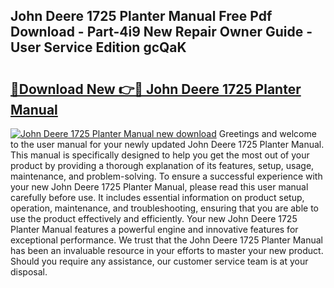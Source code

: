 ## John Deere 1725 Planter Manual Free Pdf Download - Part-4i9 New Repair Owner Guide - User Service Edition gcQaK

# <h2><a href="http://bc90878.oget.top/?id=John+Deere+1725+Planter+Manual">🔗Download New 👉🔴 John Deere 1725 Planter Manual</a></h2>

[![John Deere 1725 Planter Manual new download](https://i.imgur.com/5g1atiW.png)](http://bc90878.oget.top/?id=John+Deere+1725+Planter+Manual)
Greetings and welcome to the user manual for your newly updated John Deere 1725 Planter Manual. This manual is specifically designed to help you get the most out of your product by providing a thorough explanation of its features, setup, usage, maintenance, and problem-solving. To ensure a successful experience with your new John Deere 1725 Planter Manual, please read this user manual carefully before use. It includes essential information on product setup, operation, maintenance, and troubleshooting, ensuring that you are able to use the product effectively and efficiently. Your new John Deere 1725 Planter Manual features a powerful engine and innovative features for exceptional performance. We trust that the John Deere 1725 Planter Manual has been an invaluable resource in your efforts to master your new product. Should you require any assistance, our customer service team is at your disposal.
